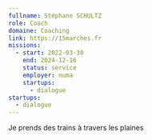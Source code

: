 ```yaml
---
fullname: Stéphane SCHULTZ
role: Coach
domaine: Coaching
link: https://15marches.fr
missions:
  - start: 2022-03-30
    end: 2024-12-16
    status: service
    employer: numa
    startups:
      - dialogue
startups:
  - dialogue
---
```

Je prends des trains à travers les plaines
